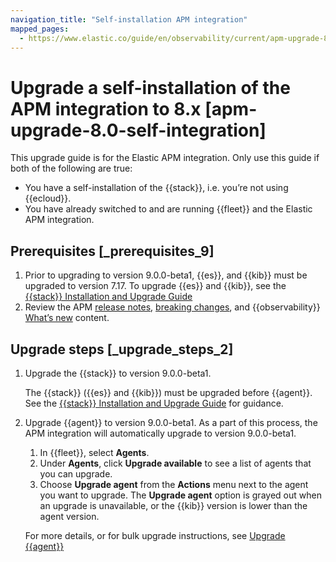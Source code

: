 ```yaml
---
navigation_title: "Self-installation APM integration"
mapped_pages:
  - https://www.elastic.co/guide/en/observability/current/apm-upgrade-8.0-self-integration.html
---
```




# Upgrade a self-installation of the APM integration to 8.x [apm-upgrade-8.0-self-integration]


This upgrade guide is for the Elastic APM integration. Only use this guide if both of the following are true:

* You have a self-installation of the {{stack}}, i.e. you’re not using {{ecloud}}.
* You have already switched to and are running {{fleet}} and the Elastic APM integration.


## Prerequisites [_prerequisites_9]

1. Prior to upgrading to version 9.0.0-beta1, {{es}}, and {{kib}} must be upgraded to version 7.17. To upgrade {{es}} and {{kib}}, see the [{{stack}} Installation and Upgrade Guide](https://www.elastic.co/guide/en/elastic-stack/7.17/upgrading-elastic-stack.html)
2. Review the APM [release notes](asciidocalypse://docs/docs-content/docs/release-notes/apm.md), [breaking changes](asciidocalypse://docs/docs-content/docs/release-notes/breaking-changes/elastic-apm.md), and {{observability}} [What’s new](asciidocalypse://docs/docs-content/docs/release-notes/breaking-changes/elastic-observability.md) content.


## Upgrade steps [_upgrade_steps_2]

1. Upgrade the {{stack}} to version 9.0.0-beta1.

    The {{stack}} ({{es}} and {{kib}}) must be upgraded before {{agent}}. See the [{{stack}} Installation and Upgrade Guide](../../../deploy-manage/upgrade/deployment-or-cluster.md) for guidance.

2. Upgrade {{agent}} to version 9.0.0-beta1. As a part of this process, the APM integration will automatically upgrade to version 9.0.0-beta1.

    1. In {{fleet}}, select **Agents**.
    2. Under **Agents**, click **Upgrade available** to see a list of agents that you can upgrade.
    3. Choose **Upgrade agent** from the **Actions** menu next to the agent you want to upgrade. The **Upgrade agent** option is grayed out when an upgrade is unavailable, or the {{kib}} version is lower than the agent version.

    For more details, or for bulk upgrade instructions, see [Upgrade {{agent}}](asciidocalypse://docs/docs-content/docs/reference/ingestion-tools/fleet/upgrade-elastic-agent.md)
